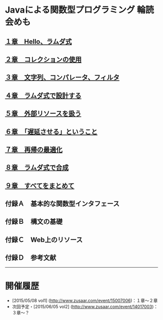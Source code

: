 # Javaによる関数型プログラミング 輪読会めも

## [１章　Hello、ラムダ式](./Chapter01)
## [２章　コレクションの使用](./Chapter02)
## [３章　文字列、コンパレータ、フィルタ](./Chapter03)
## [４章　ラムダ式で設計する](./Chapter04)
## [５章　外部リソースを扱う](./Chapter05)
## [６章　「遅延させる」ということ](./Chapter06)
## [７章　再帰の最適化](./Chapter07)
## [８章　ラムダ式で合成](./Chapter08)
## [９章　すべてをまとめて](./Chapter09)
## 付録Ａ　基本的な関数型インタフェース
## 付録Ｂ　構文の基礎
## 付録Ｃ　Web上のリソース
## 付録Ｄ　参考文献

--------------------------------------

# 開催履歴
* [2015/05/08 vol1] (http://www.zusaar.com/event/15007006)：１章〜２章
* 次回予定・[2015/06/05 vol2] (http://www.zusaar.com/event/14017003)：３章〜？
